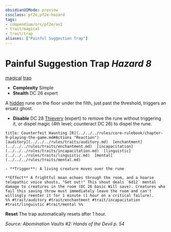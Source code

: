 ```yaml
---
obsidianUIMode: preview
cssclass: pf2e,pf2e-hazard
tags:
- compendium/src/pf2e/av2
- trait/magical
- trait/trap
aliases: ["Painful Suggestion Trap"]
---
```

# Painful Suggestion Trap *Hazard 8*  
[magical](../../../rules/traits/magical.md)  [trap](../../../rules/traits/trap.md)  

- **Complexity** Simple
- **Stealth** DC 26 expert  

A [hidden](../../../rules/conditions.md#Hidden) rune on the floor under the filth, just past the threshold, triggers an ersatz ghost.

- **Disable** DC 28 [Thievery](../../skills.md#Thievery) (expert) to remove the rune without triggering it, or dispel magic (4th level; counteract DC 26) to dispel the rune.  
     
```ad-embed-ability
title: Counterfeit Haunting [R](../../../rules/core-rulebook/chapter-9-playing-the-game.md#Actions "Reaction")
[auditory](../../../rules/traits/auditory.md)  [enchantment](../../../rules/traits/enchantment.md)  [incapacitation](../../../rules/traits/incapacitation.md)  [linguistic](../../../rules/traits/linguistic.md)  [mental](../../../rules/traits/mental.md)  

- **Trigger**: A living creature moves over the rune

**Effect** A frightful moan echoes through the room, and a hoarse telepathic voice shouts, "Get out!" This shout deals `6d12` mental damage to creatures in the room (DC 26 basic Will save). Creatures who fail this saving throw must immediately leave the room and can't willingly reenter it for 1 minute (1 hour on a critical failure).  
%% #trait/auditory #trait/enchantment #trait/incapacitation #trait/linguistic #trait/mental %%
```

**Reset** The trap automatically resets after 1 hour.  

*Source: Abomination Vaults #2: Hands of the Devil p. 54*
